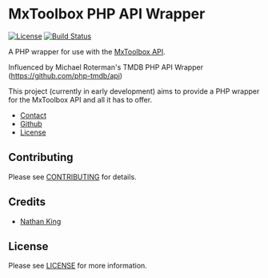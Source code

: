 # MxToolbox PHP API Wrapper

[![License](https://poser.pugx.org/php-tmdb/api/license.png)](LICENSE.txt)
[![Build Status](https://travis-ci.org/Vherus/mxtoolbox-php-api.svg?branch=master)](https://travis-ci.org/Vherus/mxtoolbox-php-api)

A PHP wrapper for use with the [MxToolbox API](http://mxtoolbox.com/productinfo/mxtoolboxapi).

Influenced by Michael Roterman's TMDB PHP API Wrapper (https://github.com/php-tmdb/api)

This project (currently in early development) aims to provide a PHP wrapper for the MxToolbox API and all it has to offer.

* [Contact](mailto:nkvherus@gmail.com)
* [Github](https://github.com/Vherus/mxtoolbox-php-api)
* [License](LICENSE.txt)


## Contributing

Please see [CONTRIBUTING](CONTRIBUTING.md) for details.


## Credits

- [Nathan King](mailto:nkvherus@gmail.com)


## License

Please see [LICENSE](LICENSE.txt) for more information.
